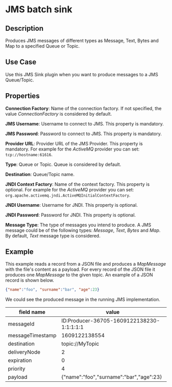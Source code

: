 # JMS batch sink


Description
-----------
Produces JMS messages of different types as Message, Text, Bytes and Map to a specified Queue or Topic.

Use Case
--------
Use this JMS Sink plugin when you want to produce messages to a JMS Queue/Topic. 


Properties
----------
**Connection Factory**: Name of the connection factory. If not specified, the value *ConnectionFactory* is considered by
 default.

**JMS Username**: Username to connect to JMS. This property is mandatory.

**JMS Password**: Password to connect to JMS. This property is mandatory.

**Provider URL**: Provider URL of the JMS Provider. This property is mandatory. For example for the *ActiveMQ* provider
 you can set: `tcp://hostname:61616`.

**Type**: Queue or Topic. Queue is considered by default.

**Destination**: Queue/Topic name.

**JNDI Context Factory**: Name of the context factory. This property is optional. For example for the *ActiveMQ* 
provider you can set: `org.apache.activemq.jndi.ActiveMQInitialContextFactory`.

**JNDI Username**: Username for JNDI. This property is optional.

**JNDI Password**: Password for JNDI. This property is optional.

**Message Type**: The type of messages you intend to produce. A JMS message could be of the following types: *Message*,
 *Text*, *Bytes* and *Map*. By default, *Text* message type is considered.

Example
-------
This example reads a record from a JSON file and produces a *MapMessage* with the file's content as a payload.
For every record of the JSON file it produces one *MapMessage* to the given topic.
An example of a JSON record is shown below.

```json
{"name":"foo", "surname":"bar", "age":23}
```
We could see the produced message in the running JMS implementation.

| field name        | value                                      |
| ----------------- | ------------------------------------------ |
| messageId         | ID:Producer-36705-1609122138230-1:1:1:1:1  |
| messageTimestamp  | 1609122138554                              |
| destination       | topic://MyTopic                            |
| deliveryNode      | 2                                          |
| expiration        | 0                                          |
| priority          | 4                                          |
| payload           | {"name":"foo","surname":"bar","age":23}    |
